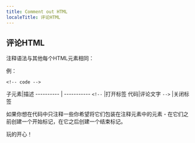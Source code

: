```yaml
---
title: Comment out HTML
localeTitle: 评论HTML
---
```

## 评论HTML

注释语法与其他每个HTML元素相同：

例：
```
<!-- code --> 
```

子元素|描述 ---------- | ----------- `<!--` |打开标签 代码|评论文字 `-->` |关闭标签

如果你想在代码中只注释一些你希望将它们包装在注释元素中的元素 - 在它们之前创建一个开始标记，在它之后创建一个结束标记。

玩的开心！